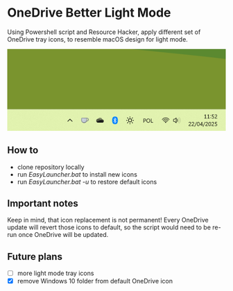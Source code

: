 # OneDrive Better Light Mode

Using Powershell script and Resource Hacker, apply different set of OneDrive tray icons, to resemble macOS design for light mode.

<div align="center">
    <img src="./assets/preview.png" alt="OneDrive Light Mode Icon">
</div>

## How to

- clone repository locally
- run _EasyLauncher.bat_ to install new icons
- run _EasyLauncher.bat -u_ to restore default icons

## Important notes

Keep in mind, that icon replacement is not permanent! Every OneDrive update will revert those icons to default, so the script would need to be re-run once OneDrive will be updated.

## Future plans
- &#x2610; more light mode tray icons
- &#x2612; remove Windows 10 folder from default OneDrive icon
